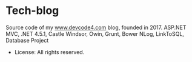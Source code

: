 # Tech-blog
Source code of my www.devcode4.com blog, founded in 2017.
ASP.NET MVC, .NET 4.5.1, Castle Windsor, Owin, Grunt, Bower NLog, LinkToSQL, Database Project

- License: All rights reserved.
